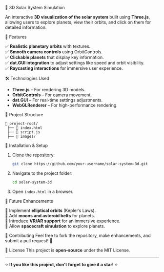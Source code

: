  🌌 3D Solar System Simulation

An interactive **3D visualization of the solar system** built using **Three.js**, allowing users to explore planets, view their orbits, and click on them for detailed information.

 🚀 Features

✅ **Realistic planetary orbits** with textures.  
✅ **Smooth camera controls** using OrbitControls.  
✅ **Clickable planets** that display key information.  
✅ **dat.GUI integration** to adjust settings like speed and orbit visibility.  
✅ **Raycasting interactions** for immersive user experience.  

 🛠️ Technologies Used

- **Three.js** – For rendering 3D models.
- **OrbitControls** – For camera movement.
- **dat.GUI** – For real-time settings adjustments.
- **WebGLRenderer** – For high-performance rendering.

 📂 Project Structure

```
📁 project-root/
 ├── 📄 index.html  
 ├── 📄 script.js   
 ├── 📂 images/     
```

 🔧 Installation & Setup

1. Clone the repository:
   ```sh
   git clone https://github.com/your-username/solar-system-3d.git
   ```
2. Navigate to the project folder:
   ```sh
   cd solar-system-3d
   ```
3. Open `index.html` in a browser.

 🎯 Future Enhancements

🚀 Implement **elliptical orbits** (Kepler’s Laws).  
🚀 Add **moons and asteroid belts** for planets.  
🚀 Introduce **VR/AR support** for an immersive experience.  
🚀 Allow **spacecraft simulation** to explore planets.  

 📌 Contributing
Feel free to fork the repository, make enhancements, and submit a pull request! 🚀

 📜 License
This project is **open-source** under the MIT License.

---

⭐ **If you like this project, don't forget to give it a star!** ⭐


